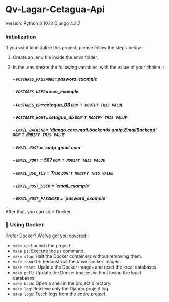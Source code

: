 # Qv-Lagar-Cetagua-Api

Version:
Python 3.10.12
Django 4.2.7

### Initialization

If you want to initialize this project, please follow the steps below :

1. Create an .env file inside the envs folder.
2. In the .env create the following variables, with the value of your choice. :

   ##### - `POSTGRES_PASSWORD`=pasword_example

   ##### - `POSTGRES_USER`=user_example

   ##### - `POSTGRES_DB`=cetaqua_DB `DON'T MODIFY THIS VALUE`

   ##### - `POSTGRES_HOST`=cetagua_db `DON'T MODIFY THIS VALUE`

   ##### - `EMAIL_BACKEND`= 'django.core.mail.backends.smtp.EmailBackend' `DON'T MODIFY THIS VALUE`

   ##### - `EMAIL_HOST` = 'smtp.gmail.com' 

   ##### - `EMAIL_PORT` = 587 `DON'T MODIFY THIS VALUE`

   ##### - `EMAIL_USE_TLS` = True `DON'T MODIFY THIS VALUE`

   ##### - `EMAIL_HOST_USER` = 'email_example' 

   ##### - `EMAIL_HOST_PASSWORD` = 'pasword_example' 

   
After that, you can start Docker

### 🐳 Using Docker

Prefer Docker? We've got you covered:
- `make up`: Launch the project.
- `make ps`: Execute the `ps` command.
- `make stop`: Halt the Docker containers without removing them.
- `make rebuild`: Reconstruct the base Docker images.
- `make reset`: Update the Docker images and reset the local databases.
- `make pull`: Update the Docker images without losing the local databases.
- `make bash`: Open a shell in the project directory.
- `make log`: Retrieve only the Django project log.
- `make logs`: Fetch logs from the entire project.
